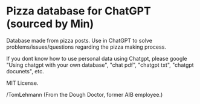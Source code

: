 # Pizza database for ChatGPT (sourced by Min)

Database made from pizza posts. Use in ChatGPT to solve problems/issues/questions regarding the pizza making process.

If you dont know how to use personal data using Chatgpt, please google 
"Using chatgpt with your own database",
"chat pdf", 
"chatgpt txt", 
"chatgpt docunets", 
etc. 

MIT License.

/TomLehmann (From the Dough Doctor, former AIB employee.) 
